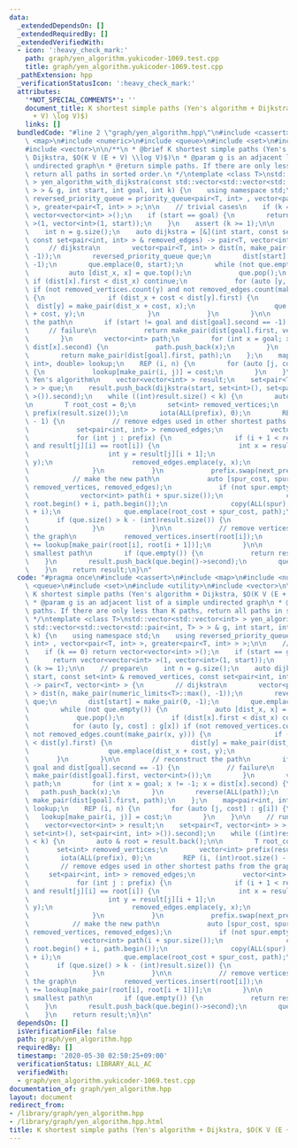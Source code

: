 ```yaml
---
data:
  _extendedDependsOn: []
  _extendedRequiredBy: []
  _extendedVerifiedWith:
  - icon: ':heavy_check_mark:'
    path: graph/yen_algorithm.yukicoder-1069.test.cpp
    title: graph/yen_algorithm.yukicoder-1069.test.cpp
  _pathExtension: hpp
  _verificationStatusIcon: ':heavy_check_mark:'
  attributes:
    '*NOT_SPECIAL_COMMENTS*': ''
    document_title: K shortest simple paths (Yen's algorithm + Dijkstra, $O(K V (E
      + V) \log V)$)
    links: []
  bundledCode: "#line 2 \"graph/yen_algorithm.hpp\"\n#include <cassert>\n#include\
    \ <map>\n#include <numeric>\n#include <queue>\n#include <set>\n#include <utility>\n\
    #include <vector>\n\n/**\n * @brief K shortest simple paths (Yen's algorithm +\
    \ Dijkstra, $O(K V (E + V) \\log V)$)\n * @param g is an adjacent list of a simple\
    \ undirected graph\n * @return simple paths. If there are only less than K paths,\
    \ return all paths in sorted order.\n */\ntemplate <class T>\nstd::vector<std::vector<int>\
    \ > yen_algorithm_with_dijkstra(const std::vector<std::vector<std::pair<int, T>\
    \ > > & g, int start, int goal, int k) {\n    using namespace std;\n    using\
    \ reversed_priority_queue = priority_queue<pair<T, int> , vector<pair<T, int>\
    \ >, greater<pair<T, int> > >;\n\n    // trivial cases\n    if (k == 0) return\
    \ vector<vector<int> >();\n    if (start == goal) {\n        return vector<vector<int>\
    \ >(1, vector<int>(1, start));\n    }\n    assert (k >= 1);\n\n    // prepare\n\
    \    int n = g.size();\n    auto dijkstra = [&](int start, const set<int> & removed_vertices,\
    \ const set<pair<int, int> > & removed_edges) -> pair<T, vector<int> > {\n   \
    \     // dijkstra\n        vector<pair<T, int> > dist(n, make_pair(numeric_limits<T>::max(),\
    \ -1));\n        reversed_priority_queue que;\n        dist[start] = make_pair(0,\
    \ -1);\n        que.emplace(0, start);\n        while (not que.empty()) {\n  \
    \          auto [dist_x, x] = que.top();\n            que.pop();\n           \
    \ if (dist[x].first < dist_x) continue;\n            for (auto [y, cost] : g[x])\
    \ if (not removed_vertices.count(y) and not removed_edges.count(make_pair(x, y)))\
    \ {\n                if (dist_x + cost < dist[y].first) {\n                  \
    \  dist[y] = make_pair(dist_x + cost, x);\n                    que.emplace(dist_x\
    \ + cost, y);\n                }\n            }\n        }\n\n        // reconstruct\
    \ the path\n        if (start != goal and dist[goal].second == -1) {\n       \
    \     // failure\n            return make_pair(dist[goal].first, vector<int>());\n\
    \        }\n        vector<int> path;\n        for (int x = goal; x != -1; x =\
    \ dist[x].second) {\n            path.push_back(x);\n        }\n        reverse(ALL(path));\n\
    \        return make_pair(dist[goal].first, path);\n    };\n    map<pair<int,\
    \ int>, double> lookup;\n    REP (i, n) {\n        for (auto [j, cost] : g[i])\
    \ {\n            lookup[make_pair(i, j)] = cost;\n        }\n    }\n\n    // run\
    \ Yen's algorithm\n    vector<vector<int> > result;\n    set<pair<T, vector<int>\
    \ > > que;\n    result.push_back(dijkstra(start, set<int>(), set<pair<int, int>\
    \ >()).second);\n    while ((int)result.size() < k) {\n        auto & root = result.back();\n\
    \n        T root_cost = 0;\n        set<int> removed_vertices;\n        vector<int>\
    \ prefix(result.size());\n        iota(ALL(prefix), 0);\n        REP (i, (int)root.size()\
    \ - 1) {\n            // remove edges used in other shortest paths from the graph\n\
    \            set<pair<int, int> > removed_edges;\n            vector<int> next_prefix;\n\
    \            for (int j : prefix) {\n                if (i + 1 < result[j].size()\
    \ and result[j][i] == root[i]) {\n                    int x = result[j][i];\n\
    \                    int y = result[j][i + 1];\n                    removed_edges.emplace(x,\
    \ y);\n                    removed_edges.emplace(y, x);\n                    next_prefix.push_back(j);\n\
    \                }\n            }\n            prefix.swap(next_prefix);\n\n \
    \           // make the new path\n            auto [spur_cost, spur] = dijkstra(root[i],\
    \ removed_vertices, removed_edges);\n            if (not spur.empty()) {\n   \
    \             vector<int> path(i + spur.size());\n                copy(root.begin(),\
    \ root.begin() + i, path.begin());\n                copy(ALL(spur), path.begin()\
    \ + i);\n                que.emplace(root_cost + spur_cost, path);\n         \
    \       if (que.size() > k - (int)result.size()) {\n                    que.erase(prev(que.end()));\n\
    \                }\n            }\n\n            // remove vertices in root from\
    \ the graph\n            removed_vertices.insert(root[i]);\n            root_cost\
    \ += lookup[make_pair(root[i], root[i + 1])];\n        }\n\n        // found i-th\
    \ smallest path\n        if (que.empty()) {\n            return result;\n    \
    \    }\n        result.push_back(que.begin()->second);\n        que.erase(que.begin());\n\
    \    }\n    return result;\n}\n"
  code: "#pragma once\n#include <cassert>\n#include <map>\n#include <numeric>\n#include\
    \ <queue>\n#include <set>\n#include <utility>\n#include <vector>\n\n/**\n * @brief\
    \ K shortest simple paths (Yen's algorithm + Dijkstra, $O(K V (E + V) \\log V)$)\n\
    \ * @param g is an adjacent list of a simple undirected graph\n * @return simple\
    \ paths. If there are only less than K paths, return all paths in sorted order.\n\
    \ */\ntemplate <class T>\nstd::vector<std::vector<int> > yen_algorithm_with_dijkstra(const\
    \ std::vector<std::vector<std::pair<int, T> > > & g, int start, int goal, int\
    \ k) {\n    using namespace std;\n    using reversed_priority_queue = priority_queue<pair<T,\
    \ int> , vector<pair<T, int> >, greater<pair<T, int> > >;\n\n    // trivial cases\n\
    \    if (k == 0) return vector<vector<int> >();\n    if (start == goal) {\n  \
    \      return vector<vector<int> >(1, vector<int>(1, start));\n    }\n    assert\
    \ (k >= 1);\n\n    // prepare\n    int n = g.size();\n    auto dijkstra = [&](int\
    \ start, const set<int> & removed_vertices, const set<pair<int, int> > & removed_edges)\
    \ -> pair<T, vector<int> > {\n        // dijkstra\n        vector<pair<T, int>\
    \ > dist(n, make_pair(numeric_limits<T>::max(), -1));\n        reversed_priority_queue\
    \ que;\n        dist[start] = make_pair(0, -1);\n        que.emplace(0, start);\n\
    \        while (not que.empty()) {\n            auto [dist_x, x] = que.top();\n\
    \            que.pop();\n            if (dist[x].first < dist_x) continue;\n \
    \           for (auto [y, cost] : g[x]) if (not removed_vertices.count(y) and\
    \ not removed_edges.count(make_pair(x, y))) {\n                if (dist_x + cost\
    \ < dist[y].first) {\n                    dist[y] = make_pair(dist_x + cost, x);\n\
    \                    que.emplace(dist_x + cost, y);\n                }\n     \
    \       }\n        }\n\n        // reconstruct the path\n        if (start !=\
    \ goal and dist[goal].second == -1) {\n            // failure\n            return\
    \ make_pair(dist[goal].first, vector<int>());\n        }\n        vector<int>\
    \ path;\n        for (int x = goal; x != -1; x = dist[x].second) {\n         \
    \   path.push_back(x);\n        }\n        reverse(ALL(path));\n        return\
    \ make_pair(dist[goal].first, path);\n    };\n    map<pair<int, int>, double>\
    \ lookup;\n    REP (i, n) {\n        for (auto [j, cost] : g[i]) {\n         \
    \   lookup[make_pair(i, j)] = cost;\n        }\n    }\n\n    // run Yen's algorithm\n\
    \    vector<vector<int> > result;\n    set<pair<T, vector<int> > > que;\n    result.push_back(dijkstra(start,\
    \ set<int>(), set<pair<int, int> >()).second);\n    while ((int)result.size()\
    \ < k) {\n        auto & root = result.back();\n\n        T root_cost = 0;\n \
    \       set<int> removed_vertices;\n        vector<int> prefix(result.size());\n\
    \        iota(ALL(prefix), 0);\n        REP (i, (int)root.size() - 1) {\n    \
    \        // remove edges used in other shortest paths from the graph\n       \
    \     set<pair<int, int> > removed_edges;\n            vector<int> next_prefix;\n\
    \            for (int j : prefix) {\n                if (i + 1 < result[j].size()\
    \ and result[j][i] == root[i]) {\n                    int x = result[j][i];\n\
    \                    int y = result[j][i + 1];\n                    removed_edges.emplace(x,\
    \ y);\n                    removed_edges.emplace(y, x);\n                    next_prefix.push_back(j);\n\
    \                }\n            }\n            prefix.swap(next_prefix);\n\n \
    \           // make the new path\n            auto [spur_cost, spur] = dijkstra(root[i],\
    \ removed_vertices, removed_edges);\n            if (not spur.empty()) {\n   \
    \             vector<int> path(i + spur.size());\n                copy(root.begin(),\
    \ root.begin() + i, path.begin());\n                copy(ALL(spur), path.begin()\
    \ + i);\n                que.emplace(root_cost + spur_cost, path);\n         \
    \       if (que.size() > k - (int)result.size()) {\n                    que.erase(prev(que.end()));\n\
    \                }\n            }\n\n            // remove vertices in root from\
    \ the graph\n            removed_vertices.insert(root[i]);\n            root_cost\
    \ += lookup[make_pair(root[i], root[i + 1])];\n        }\n\n        // found i-th\
    \ smallest path\n        if (que.empty()) {\n            return result;\n    \
    \    }\n        result.push_back(que.begin()->second);\n        que.erase(que.begin());\n\
    \    }\n    return result;\n}\n"
  dependsOn: []
  isVerificationFile: false
  path: graph/yen_algorithm.hpp
  requiredBy: []
  timestamp: '2020-05-30 02:50:25+09:00'
  verificationStatus: LIBRARY_ALL_AC
  verifiedWith:
  - graph/yen_algorithm.yukicoder-1069.test.cpp
documentation_of: graph/yen_algorithm.hpp
layout: document
redirect_from:
- /library/graph/yen_algorithm.hpp
- /library/graph/yen_algorithm.hpp.html
title: K shortest simple paths (Yen's algorithm + Dijkstra, $O(K V (E + V) \log V)$)
---
```

